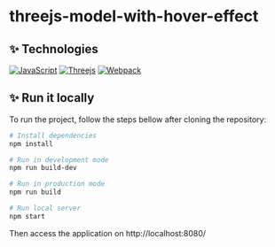 # threejs-model-with-hover-effect

## ✨ Technologies

[![JavaScript](https://img.shields.io/badge/-JavaScript-f0db4f?style=flat&logo=javascript&logoColor=ffffff)](https://www.javascript.com/)
[![Threejs](https://img.shields.io/badge/-Three.js-049ef4?style=flat&logo=Threejs&logoColor=ffffff)](https://threejs.org/)
[![Webpack](https://img.shields.io/badge/-Webpack-8ed5fa?style=flat&logo=webpack&logoColor=ffffff)](https://webpack.js.org/)

## ✨ Run it locally

To run the project, follow the steps bellow after cloning the repository:

```bash
# Install dependencies
npm install

# Run in development mode
npm run build-dev

# Run in production mode
npm run build

# Run local server
npm start
```

Then access the application on http://localhost:8080/
